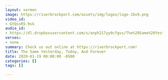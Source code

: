 ```yaml
---
layout: sermon
image: https://riverbrockport.com/assets/img/logos/logo-16x9.png
video_id:
- GtQssR5-9sk
audio_id:
- https://dl.dropboxusercontent.com/s/anph217yy0cfgvs/The%20Same%20Yesterday%2C%20Today%2C%20And%20Forever.mp3?dl=0
verses:
- none
summary: Check us out online at https://riverbrockport.com!
title: The Same Yesterday, Today, And Forever
date: 2020-01-19 00:00:00 -0500
categories: []
tags: []

---
```

